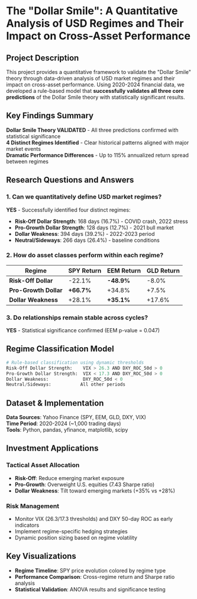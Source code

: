 # The "Dollar Smile": A Quantitative Analysis of USD Regimes and Their Impact on Cross-Asset Performance

## Project Description

This project provides a quantitative framework to validate the "Dollar Smile" theory through data-driven analysis of USD market regimes and their impact on cross-asset performance. Using 2020-2024 financial data, we developed a rule-based model that **successfully validates all three core predictions** of the Dollar Smile theory with statistically significant results.

## Key Findings Summary

**Dollar Smile Theory VALIDATED** - All three predictions confirmed with statistical significance  
**4 Distinct Regimes Identified** - Clear historical patterns aligned with major market events  
**Dramatic Performance Differences** - Up to 115% annualized return spread between regimes

## Research Questions and Answers

### 1. Can we quantitatively define USD market regimes?
**YES** - Successfully identified four distinct regimes:
- **Risk-Off Dollar Strength**: 168 days (16.7%) - COVID crash, 2022 stress
- **Pro-Growth Dollar Strength**: 128 days (12.7%) - 2021 bull market  
- **Dollar Weakness**: 394 days (39.2%) - 2022-2023 period
- **Neutral/Sideways**: 266 days (26.4%) - baseline conditions

### 2. How do asset classes perform within each regime?

| Regime | SPY Return | EEM Return | GLD Return |
|--------|------------|------------|------------|
| **Risk-Off Dollar** | -22.1% | **-48.9%** | -8.0% |
| **Pro-Growth Dollar** | **+66.7%** | +34.8% | +7.5% |
| **Dollar Weakness** | +28.1% | **+35.1%** | +17.6% |

### 3. Do relationships remain stable across cycles?
**YES** - Statistical significance confirmed (EEM p-value = 0.047)

## Regime Classification Model

```python
# Rule-based classification using dynamic thresholds
Risk-Off Dollar Strength:    VIX > 26.3 AND DXY_ROC_50d > 0
Pro-Growth Dollar Strength:  VIX < 17.3 AND DXY_ROC_50d > 0  
Dollar Weakness:             DXY_ROC_50d < 0
Neutral/Sideways:           All other periods
```

## Dataset & Implementation

**Data Sources**: Yahoo Finance (SPY, EEM, GLD, DXY, VIX)  
**Time Period**: 2020-2024 (~1,000 trading days)  
**Tools**: Python, pandas, yfinance, matplotlib, scipy

## Investment Applications

### Tactical Asset Allocation
- **Risk-Off**: Reduce emerging market exposure
- **Pro-Growth**: Overweight U.S. equities (7.43 Sharpe ratio)
- **Dollar Weakness**: Tilt toward emerging markets (+35% vs +28%)

### Risk Management
- Monitor VIX (26.3/17.3 thresholds) and DXY 50-day ROC as early indicators
- Implement regime-specific hedging strategies
- Dynamic position sizing based on regime volatility

## Key Visualizations

- **Regime Timeline**: SPY price evolution colored by regime type
- **Performance Comparison**: Cross-regime return and Sharpe ratio analysis  
- **Statistical Validation**: ANOVA results and significance testing
